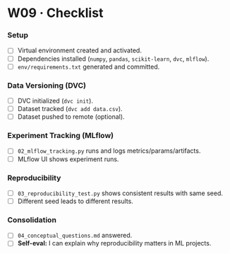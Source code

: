 # W09 · Checklist

### Setup
- [ ] Virtual environment created and activated.
- [ ] Dependencies installed (`numpy`, `pandas`, `scikit-learn`, `dvc`, `mlflow`).
- [ ] `env/requirements.txt` generated and committed.

### Data Versioning (DVC)
- [ ] DVC initialized (`dvc init`).
- [ ] Dataset tracked (`dvc add data.csv`).
- [ ] Dataset pushed to remote (optional).

### Experiment Tracking (MLflow)
- [ ] `02_mlflow_tracking.py` runs and logs metrics/params/artifacts.
- [ ] MLflow UI shows experiment runs.

### Reproducibility
- [ ] `03_reproducibility_test.py` shows consistent results with same seed.
- [ ] Different seed leads to different results.

### Consolidation
- [ ] `04_conceptual_questions.md` answered.
- [ ] **Self-eval:** I can explain why reproducibility matters in ML projects.
